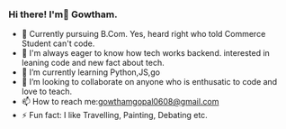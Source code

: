 ### Hi there! I'm👋 Gowtham.

- 👷 Currently pursuing B.Com. Yes, heard right who told Commerce Student can't code.
- 🔭 I'm always eager to know how tech works backend. interested in leaning code and new fact about tech.
- 🌱 I’m currently learning Python,JS,go
- 👯 I’m looking to collaborate on anyone who is enthusatic to code and love to teach. 
- 📫 How to reach me:gowthamgopal0608@gmail.com
- ⚡ Fun fact: I like Travelling, Painting, Debating etc.


<!--
**gowthamg6/gowthamg6** is a ✨ _special_ ✨ repository because its `README.md` (this file) appears on your GitHub profile.

